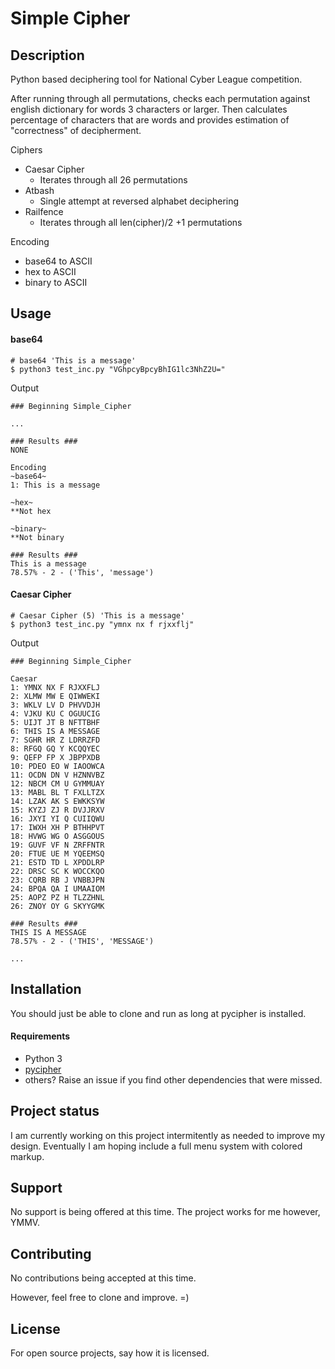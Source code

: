 # Simple Cipher

## Description
Python based deciphering tool for National Cyber League competition. 

After running through all permutations, checks each permutation against english dictionary for words 3 characters or larger. Then calculates percentage of characters that are words and provides estimation of "correctness" of decipherment. 

Ciphers
- Caesar Cipher
    - Iterates through all 26 permutations
- Atbash
    - Single attempt at reversed alphabet deciphering
- Railfence
    - Iterates through all len(cipher)/2 +1 permutations

Encoding

- base64 to ASCII
- hex to ASCII
- binary to ASCII


## Usage
#### base64

    # base64 'This is a message'
    $ python3 test_inc.py "VGhpcyBpcyBhIG1lc3NhZ2U="
Output

    ### Beginning Simple_Cipher
    
    ...

    ### Results ###
    NONE

    Encoding
    ~base64~
    1: This is a message
    
    ~hex~
    **Not hex

    ~binary~
    **Not binary

    ### Results ###
    This is a message
    78.57% - 2 - ('This', 'message')

#### Caesar Cipher

    # Caesar Cipher (5) 'This is a message'
    $ python3 test_inc.py "ymnx nx f rjxxflj"
Output

    ### Beginning Simple_Cipher

    Caesar
    1: YMNX NX F RJXXFLJ
    2: XLMW MW E QIWWEKI
    3: WKLV LV D PHVVDJH
    4: VJKU KU C OGUUCIG
    5: UIJT JT B NFTTBHF
    6: THIS IS A MESSAGE
    7: SGHR HR Z LDRRZFD
    8: RFGQ GQ Y KCQQYEC
    9: QEFP FP X JBPPXDB
    10: PDEO EO W IAOOWCA
    11: OCDN DN V HZNNVBZ
    12: NBCM CM U GYMMUAY
    13: MABL BL T FXLLTZX
    14: LZAK AK S EWKKSYW
    15: KYZJ ZJ R DVJJRXV
    16: JXYI YI Q CUIIQWU
    17: IWXH XH P BTHHPVT
    18: HVWG WG O ASGGOUS
    19: GUVF VF N ZRFFNTR
    20: FTUE UE M YQEEMSQ
    21: ESTD TD L XPDDLRP
    22: DRSC SC K WOCCKQO
    23: CQRB RB J VNBBJPN
    24: BPQA QA I UMAAIOM
    25: AOPZ PZ H TLZZHNL
    26: ZNOY OY G SKYYGMK

    ### Results ###
    THIS IS A MESSAGE
    78.57% - 2 - ('THIS', 'MESSAGE')
    
    ...

## Installation
You should just be able to clone and run as long at pycipher is installed. 
#### Requirements
- Python 3
- [pycipher](https://pypi.org/project/pycipher/)
- others? Raise an issue if you find other dependencies that were missed.

## Project status
I am currently working on this project intermitently as needed to improve my design.  Eventually I am hoping include a full menu system with colored markup.

## Support
No support is being offered at this time.  The project works for me however, YMMV.

## Contributing
No contributions being accepted at this time.  

However, feel free to clone and improve. =)

## License
For open source projects, say how it is licensed.


